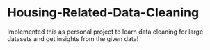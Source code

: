 # Housing-Related-Data-Cleaning
Implemented this as personal project to learn data cleaning for large datasets and get insights from the given data!
